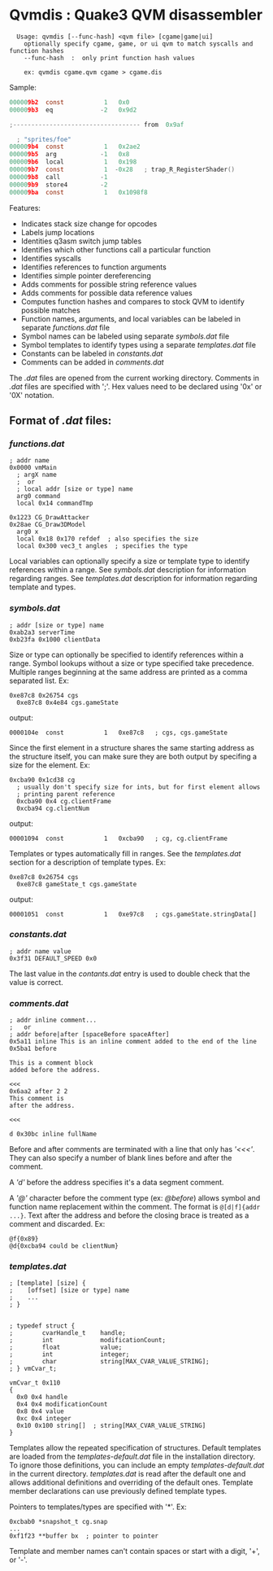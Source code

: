 # Qvmdis : Quake3 QVM disassembler

```
  Usage: qvmdis [--func-hash] <qvm file> [cgame|game|ui]
    optionally specify cgame, game, or ui qvm to match syscalls and function hashes
    --func-hash  :  only print function hash values

    ex: qvmdis cgame.qvm cgame > cgame.dis
```

Sample:

```c
000009b2  const           1   0x0
000009b3  eq             -2   0x9d2

;----------------------------------- from  0x9af

  ; "sprites/foe"
000009b4  const           1   0x2ae2
000009b5  arg            -1   0x8
000009b6  local           1   0x198
000009b7  const           1  -0x28   ; trap_R_RegisterShader()
000009b8  call           -1
000009b9  store4         -2
000009ba  const           1   0x1098f8
```

Features:

* Indicates stack size change for opcodes
* Labels jump locations
* Identities q3asm switch jump tables
* Identifies which other functions call a particular function
* Identifies syscalls
* Identifies references to function arguments
* Identifies simple pointer dereferencing
* Adds comments for possible string reference values
* Adds comments for possible data reference values
* Computes function hashes and compares to stock QVM to identify possible
matches
* Function names, arguments, and local variables can be labeled in separate
*functions.dat* file
* Symbol names can be labeled using separate *symbols.dat* file
* Symbol templates to identify types using a separate *templates.dat* file
* Constants can be labeled in *constants.dat*
* Comments can be added in *comments.dat*

The *.dat* files are opened from the current working directory.  Comments in
*.dat* files are specified with ';'.  Hex values need to be declared using '0x' or '0X' notation.

## Format of *.dat* files:

### *functions.dat* ###

    ; addr name
    0x0000 vmMain
      ; argX name
      ;  or
      ; local addr [size or type] name
      arg0 command
      local 0x14 commandTmp

    0x1223 CG_DrawAttacker
    0x28ae CG_Draw3DModel
      arg0 x
      local 0x18 0x170 refdef  ; also specifies the size
      local 0x300 vec3_t angles  ; specifies the type

Local variables can optionally specify a size or template type to identify
references within a range.  See *symbols.dat* description for information
regarding ranges.  See *templates.dat* description for information regarding
template and types.

### *symbols.dat* ###

    ; addr [size or type] name
    0xab2a3 serverTime
    0xb23fa 0x1000 clientData

Size or type can optionally be specified to identify references within a range.
Symbol lookups without a size or type specified take precedence.  Multiple
ranges beginning at the same address are printed as a comma separated list.
Ex:

    0xe87c8 0x26754 cgs
      0xe87c8 0x4e84 cgs.gameState

output:

```0000104e  const           1   0xe87c8   ; cgs, cgs.gameState```

Since the first element in a structure shares the same starting address as the
structure itself, you can make sure they are both output by specifing a size
for the element.  Ex:

    0xcba90 0x1cd38 cg
      ; usually don't specify size for ints, but for first element allows
      ; printing parent reference
      0xcba90 0x4 cg.clientFrame
      0xcba94 cg.clientNum

output:

```00001094  const           1   0xcba90   ; cg, cg.clientFrame```

Templates or types automatically fill in ranges.  See the *templates.dat*
section for a description of template types.  Ex:

    0xe87c8 0x26754 cgs
      0xe87c8 gameState_t cgs.gameState

output:

```00001051  const           1   0xe97c8   ; cgs.gameState.stringData[]```

### *constants.dat* ###

    ; addr name value
    0x3f31 DEFAULT_SPEED 0x0

The last value in the *contants.dat* entry is used to double check that the
value is correct.

### *comments.dat* ###

    ; addr inline comment...
    ;   or
    ; addr before|after [spaceBefore spaceAfter]
    0x5a11 inline This is an inline comment added to the end of the line
    0x5ba1 before

    This is a comment block
    added before the address.

    <<<
    0x6aa2 after 2 2
    This comment is
    after the address.

    <<<

    d 0x30bc inline fullName

Before and after comments are terminated with a line that only has _'<<<'_.
They can also specify a number of blank lines before and after the comment.

A _'d'_ before the address specifies it's a data segment comment.

A _'@'_ character before the comment type (ex: _@before_) allows symbol and
function name replacement within the comment.  The format is
`@[d|f]{addr ...}`.  Text after the address and before the closing brace is
treated as a comment and discarded.  Ex:

    @f{0x89}
    @d{0xcba94 could be clientNum}

### *templates.dat* ###

    ; [template] [size] {
    ;    [offset] [size or type] name
    ;    ...
    ; }


    ; typedef struct {
    ;        cvarHandle_t    handle;
    ;        int             modificationCount;
    ;        float           value;
    ;        int             integer;
    ;        char            string[MAX_CVAR_VALUE_STRING];
    ; } vmCvar_t;

    vmCvar_t 0x110
    {
      0x0 0x4 handle
      0x4 0x4 modificationCount
      0x8 0x4 value
      0xc 0x4 integer
      0x10 0x100 string[]  ; string[MAX_CVAR_VALUE_STRING]
    }

Templates allow the repeated specification of structures.  Default templates
are loaded from the *templates-default.dat* file in the installation directory.
To ignore those definitions, you can include an empty *templates-default.dat*
in the current directory.  *templates.dat* is read after the default one and
allows additional definitions and overriding of the default ones.  Template
member declarations can use previously defined template types.

Pointers to templates/types are specified with '*'.  Ex:

    0xcbab0 *snapshot_t cg.snap
    ...
    0xf1f23 **buffer bx  ; pointer to pointer

Template and member names can't contain spaces or start with a digit, '+', or
'-'.
